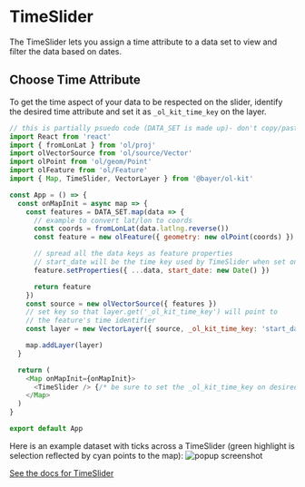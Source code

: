 # TimeSlider
The TimeSlider lets you assign a time attribute to a data set to view and filter the data based on dates. 

## Choose Time Attribute
To get the time aspect of your data to be respected on the slider, identify the desired time attribute and set it as `_ol_kit_time_key` on the layer.
```javascript
// this is partially psuedo code (DATA_SET is made up)- don't copy/paste & expect results
import React from 'react'
import { fromLonLat } from 'ol/proj'
import olVectorSource from 'ol/source/Vector'
import olPoint from 'ol/geom/Point'
import olFeature from 'ol/Feature'
import { Map, TimeSlider, VectorLayer } from '@bayer/ol-kit'

const App = () => {
  const onMapInit = async map => {
    const features = DATA_SET.map(data => {
      // example to convert lat/lon to coords
      const coords = fromLonLat(data.latlng.reverse())
      const feature = new olFeature({ geometry: new olPoint(coords) })

      // spread all the data keys as feature properties
      // start_date will be the time key used by TimeSlider when set on layer below
      feature.setProperties({ ...data, start_date: new Date() })

      return feature
    })
    const source = new olVectorSource({ features })
    // set key so that layer.get('_ol_kit_time_key') will point to
    // the feature's time identifier
    const layer = new VectorLayer({ source, _ol_kit_time_key: 'start_date' }) // HERE'S THE MAGIC

    map.addLayer(layer)
  }

  return (
    <Map onMapInit={onMapInit}>
      <TimeSlider /> {/* be sure to set the _ol_kit_time_key on desired layers (see onMapInit) */}
    </Map>
  )
}

export default App
```
Here is an example dataset with ticks across a TimeSlider (green highlight is selection reflected by cyan points to the map):
![popup screenshot](./static/timeslider-screenshot.png)

[See the docs for TimeSlider](./TimeSlider.html)
